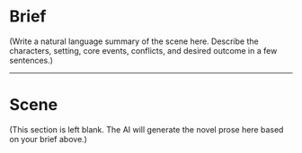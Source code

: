 # Brief

(Write a natural language summary of the scene here. Describe the characters, setting, core events, conflicts, and desired outcome in a few sentences.)

---

# Scene

(This section is left blank. The AI will generate the novel prose here based on your brief above.)
